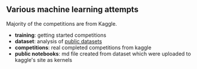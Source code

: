 ## Various machine learning attempts

Majority of the competitions are from Kaggle.

 - **training**: getting started competitions
 - **dataset**: analysis of [public datasets](https://www.kaggle.com/datasets)
 - **competitions**: real completed competitions from kaggle
 - **public notebooks**: md file created from dataset which were uploaded to kaggle's site as kernels